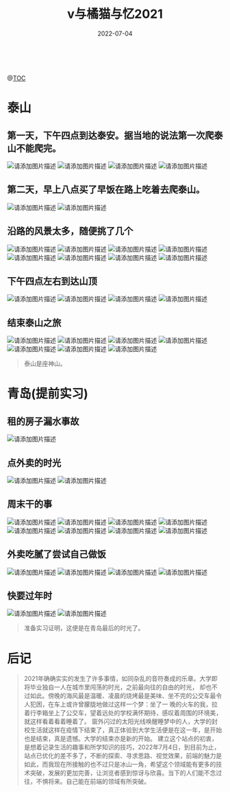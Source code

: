 ﻿---
title: v与橘猫与忆2021
date: 2022-07-04
sidebar: 'auto'
categories:
- 随记
tags:
- 随记
- 图片
description: 'https://img-blog.csdnimg.cn/8ee3e53bb44047c281a856d6e4ad469c.png'
---
<br>


@[TOC](2021)

# 泰山

## 第一天，下午四点到达泰安。据当地的说法第一次爬泰山不能爬完。

![请添加图片描述](https://img-blog.csdnimg.cn/54041296718a44cfad281908168b83f2.jpeg)
![请添加图片描述](https://img-blog.csdnimg.cn/cbf4cd4da6f548db8fec1b25359226a2.jpeg)
![请添加图片描述](https://img-blog.csdnimg.cn/1c638bc7966a42cfaa385ed119fcb755.jpeg)
![请添加图片描述](https://img-blog.csdnimg.cn/60b964d497f74d43a8f6d24352f372aa.jpeg)

## 第二天，早上八点买了早饭在路上吃着去爬泰山。

![请添加图片描述](https://img-blog.csdnimg.cn/9d82dcf57586499582291f06b805f379.jpeg)
![请添加图片描述](https://img-blog.csdnimg.cn/aa2cbb1064c547e9b9d26e3218af8ce6.jpeg)

## 沿路的风景太多，随便挑了几个

![请添加图片描述](https://img-blog.csdnimg.cn/530049479a314f229aedf2490b31b4a8.jpeg)
![请添加图片描述](https://img-blog.csdnimg.cn/0276645dab1d48ce8ea269994199b179.jpeg)
![请添加图片描述](https://img-blog.csdnimg.cn/ef6c9c6e967a492ea36da305a7bc82af.jpeg)
![请添加图片描述](https://img-blog.csdnimg.cn/15bb59f0bbb943c4882c0f233972e520.jpeg)
![请添加图片描述](https://img-blog.csdnimg.cn/167ac92ed00b44d4b7cf24d02e5ba3e2.jpeg)
![请添加图片描述](https://img-blog.csdnimg.cn/5da709d86ce9460ea4642ef91e2b39bf.jpeg)
![请添加图片描述](https://img-blog.csdnimg.cn/9e904c0b47af47869945a3e9097fc59b.jpeg)
![请添加图片描述](https://img-blog.csdnimg.cn/aa0c8db78e1d432da4a2a251bccef9a3.jpeg)

## 下午四点左右到达山顶

![请添加图片描述](https://img-blog.csdnimg.cn/d26c5bc59f834afcabc701eb3cb66312.jpeg)
![请添加图片描述](https://img-blog.csdnimg.cn/6cfbcac52f7e428bbd63fc261da7809e.jpeg)
![请添加图片描述](https://img-blog.csdnimg.cn/cbbf0e73d15f461c8479d38bd9fed515.jpeg)
![请添加图片描述](https://img-blog.csdnimg.cn/c6f4f6cf439e464594feebe6565ef621.jpeg)

## 结束泰山之旅

![请添加图片描述](https://img-blog.csdnimg.cn/4879ff59c1f046c7b389af5b27c997cc.jpeg)
![请添加图片描述](https://img-blog.csdnimg.cn/e02548960db24667b30f29933aeabde4.jpeg)
![请添加图片描述](https://img-blog.csdnimg.cn/789d25f84dd24ff3b1a4e51d771e6d40.jpeg)
![请添加图片描述](https://img-blog.csdnimg.cn/b942b531807e48fd9004238d786fdcb7.jpeg)
![请添加图片描述](https://img-blog.csdnimg.cn/bf3216710cea49bf9920483b92f481dd.jpeg)
![请添加图片描述](https://img-blog.csdnimg.cn/6f6012a1e8c544e898fbaa2b04a02f7f.jpeg)
![请添加图片描述](https://img-blog.csdnimg.cn/f36f126ea13f45c1ad1474ca68263e51.jpeg)

>泰山是座神山。


# 青岛(提前实习)

## 租的房子漏水事故

![请添加图片描述](https://img-blog.csdnimg.cn/22c9de34eccf43d19589434e0022f520.jpeg)

## 点外卖的时光

![请添加图片描述](https://img-blog.csdnimg.cn/1133d2c3512f4d8dbcc72c2cbf3257cf.jpeg)
![请添加图片描述](https://img-blog.csdnimg.cn/0c2ecdd3473c4d838f33bcb1df39dd3e.jpeg)

## 周末干的事

![请添加图片描述](https://img-blog.csdnimg.cn/bd6641fa05bc48ea8f11cb3eab7b0ba3.jpeg)
![请添加图片描述](https://img-blog.csdnimg.cn/2a342f6b89674066b1a44f00588666e8.jpeg)
![请添加图片描述](https://img-blog.csdnimg.cn/9ecf14c1bdb240a693500bebd50dd69d.jpeg)
![请添加图片描述](https://img-blog.csdnimg.cn/b2d7f27838814f3799588d9c99502173.jpeg)
![请添加图片描述](https://img-blog.csdnimg.cn/ddfaa9f68bce420d858b2f87790769f9.jpeg)
![请添加图片描述](https://img-blog.csdnimg.cn/3592d4b0df80481fb0245edb1c993090.jpeg)
![请添加图片描述](https://img-blog.csdnimg.cn/8c81def2fc784759ae4b73b71fde7d93.jpeg)
![请添加图片描述](https://img-blog.csdnimg.cn/5eb6b38fd1ce484eb031128944c6037f.jpeg)

## 外卖吃腻了尝试自己做饭

![请添加图片描述](https://img-blog.csdnimg.cn/b9203fd39e1f40ee971bf2ed0d785208.jpeg)
![请添加图片描述](https://img-blog.csdnimg.cn/d311b05d93d5429a8bd05aafadd92271.jpeg)
![请添加图片描述](https://img-blog.csdnimg.cn/04113e2f84194083a28247fea98f5bcc.jpeg)
![请添加图片描述](https://img-blog.csdnimg.cn/04c40c72f1c04c78a9ad6a5b9945af2f.jpeg)

## 快要过年时

![请添加图片描述](https://img-blog.csdnimg.cn/aa1faea102ac441685cde62307af87ac.jpeg)
![请添加图片描述](https://img-blog.csdnimg.cn/08a5afd2ee0d45b38939c64363e59eb4.jpeg)

>准备实习证明，这便是在青岛最后的时光了。


# 后记

>2021年确确实实的发生了许多事情，如同杂乱的音符奏成的乐章。大学即将毕业独自一人在城市里闯荡的时光，之前最向往的自由的时光，
>却也不过如此。傍晚的海风最是温暖、凌晨的烧烤最是美味、坐不完的公交车最令人犯困，在车上或许曾朦胧地做过这样一个梦：坐了一
>晚的火车的我，拉着行李箱坐上了公交车，望着远处的学校满怀期待，感叹着周围的环境美，就这样看着看着睡着了。
>窗外闪过的太阳光线唤醒睡梦中的人，大学的封校生活就这样在疫情下结束了，真正体验到大学生活便是在这一年，是开始也是结束，真是遗憾。大学的结束亦是新的开始。
>建立这个站点的初衷，是想着记录生活的趣事和所学知识的技巧，2022年7月4日，到目前为止，站点已优化的差不多了，不断的探索、寻求思路、视觉效果，前端的魅力是如此，而我现在所接触的也不过只是冰山一角，希望这个领域能有更多的技术突破，发展的更加完善，让浏览者感到惊讶与欣喜。当下的人们能不念过往，不惧将来。自己能在前端的领域有所突破。